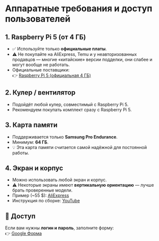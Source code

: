 # Аппаратные требования и доступ пользователей

## 1. Raspberry Pi 5 (от 4 ГБ)
- ✅ Используйте только **официальные платы**.  
- ⚠️ Не покупайте на AliExpress, Temu и у неавторизованных продавцов — многие «китайские» версии подделки, они слабее и могут вообще не работать.  
- Официальные поставщики:  
  👉 [Raspberry Pi 5 (официальная 4 ГБ)](https://www.raspberrypi.com/products/raspberry-pi-5/?variant=raspberry-pi-5-4gb)

## 2. Кулер / вентилятор
- Подойдёт любой кулер, совместимый с Raspberry Pi 5.  
- Рекомендуем покупать комплект сразу с Raspberry Pi 5.

## 3. Карта памяти
- Поддерживается только **Samsung Pro Endurance**.  
- Минимум: **64 ГБ**.  
- 💡 Эта карта памяти считается самой надёжной для постоянной работы.

## 4. Экран и корпус
- Можно использовать любой экран и корпус.  
- ⚠️ Некоторые экраны имеют **вертикальную ориентацию** — лучше брать проверенные модели.  
- Пример (~55 $): [AliExpress](https://www.aliexpress.com/item/1005009603362571.html)  
- Инструкция по сборке: [YouTube](https://www.youtube.com/watch?v=tzQxse_rdSK)

## 🔑 Доступ
Если вам нужны **логин и пароль**, заполните форму:  
👉 [Google Форма](https://forms.gle/oZ57Nr6pf5sFqqPS8)

